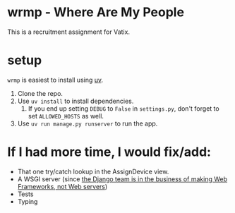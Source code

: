 # wrmp - Where Are My People

This is a recruitment assignment for Vatix.

# setup
`wrmp` is easiest to install using [uv](https://docs.astral.sh/uv/#installation).

1. Clone the repo.
2. Use `uv install` to install dependencies.
    1. If you end up setting `DEBUG` to `False` in `settings.py`, don't forget to set `ALLOWED_HOSTS` as well.
3. Use `uv run manage.py runserver` to run the app.

# If I had more time, I would fix/add:
- That one try/catch lookup in the AssignDevice view.
- A WSGI server (since [the Django team is in the business of making Web Frameworks, not Web servers](https://docs.djangoproject.com/en/1.8/ref/django-admin/#runserver-port-or-address-port))
- Tests
- Typing
